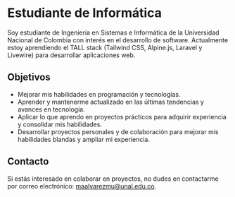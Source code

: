 # Estudiante de Informática

Soy estudiante de Ingeniería en Sistemas e Informática de la Universidad Nacional de Colombia con interés en el desarrollo de software. Actualmente estoy aprendiendo el TALL stack (Tailwind CSS, Alpine.js, Laravel y Livewire) para desarrollar aplicaciones web.

## Objetivos

- Mejorar mis habilidades en programación y tecnologías.
- Aprender y mantenerme actualizado en las últimas tendencias y avances en tecnología.
- Aplicar lo que aprendo en proyectos prácticos para adquirir experiencia y consolidar mis habilidades.
- Desarrollar proyectos personales y de colaboración para mejorar mis habilidades blandas y ampliar mi experiencia.

## Contacto

Si estás interesado en colaborar en proyectos, no dudes en contactarme por correo electrónico: [maalvarezmu@unal.edu.co](mailto:maalvarezmu@unal.edu.co).

